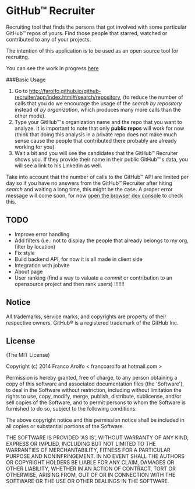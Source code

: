 GitHub™ Recruiter
================

Recruiting tool that finds the persons that got involved with some particular GitHub™ repos of yours. Find those people that starred, watched or contributed to any of your projects.

The intention of this application is to be used as an open source tool for recruitng.

You can see the work in progress [here](http://farolfo.github.io/github-recruiter/app/index.html#/search/repository)

###Basic Usage

1. Go to http://farolfo.github.io/github-recruiter/app/index.html#/search/repository, (to reduce the number of calls that you do we encourage the usage of the _search by repository_ instead of _by organization_, which produces many more calls than the other mode).
2. Type your GitHub™'s organization name and the repo that you want to analyze. It is important to note that only __public repos__ will work for now (think that doing this analysis in a private repo does not make much sense cause the people that contributed there probably are already working for you).
3. Wait a bit and you will see the candidates that the GitHub™ Recruiter shows you. If they provide their name in their public GitHub™'s data, you will see a link to his Linkedin as well.

Take into account that the number of calls to the GitHub™ API are limited per day so if you have no answers from the GitHub™ Recruiter after hiting _search_ and waiting a long time, this might be the case. A proper error message will come soon, for now [open the browser dev console](https://developer.chrome.com/devtools/docs/console#opening-the-console) to check this.

## TODO
* Improve error handling
* Add filters (i.e.: not to display the people that already belongs to my org, filter by location)
* Fix style
* Build backend API, for now it is all made in client side
* Integration with jobvite
* About page
* User ranking (find a way to valuate a _commit_ or contribution to an opensource project and then rank users) !!!!!!!

## Notice

All trademarks, service marks, and copyrights are property of their respective owners. GitHub® is a registered trademark of the GitHub Inc.

## License
(The MIT License)

Copyright (c) 2014 Franco Arolfo < francoarolfo at hotmail.com >

Permission is hereby granted, free of charge, to any person obtaining a copy of this software and associated documentation files (the 'Software'), to deal in the Software without restriction, including without limitation the rights to use, copy, modify, merge, publish, distribute, sublicense, and/or sell copies of the Software, and to permit persons to whom the Software is furnished to do so, subject to the following conditions:

The above copyright notice and this permission notice shall be included in all copies or substantial portions of the Software.

THE SOFTWARE IS PROVIDED 'AS IS', WITHOUT WARRANTY OF ANY KIND, EXPRESS OR IMPLIED, INCLUDING BUT NOT LIMITED TO THE WARRANTIES OF MERCHANTABILITY, FITNESS FOR A PARTICULAR PURPOSE AND NONINFRINGEMENT. IN NO EVENT SHALL THE AUTHORS OR COPYRIGHT HOLDERS BE LIABLE FOR ANY CLAIM, DAMAGES OR OTHER LIABILITY, WHETHER IN AN ACTION OF CONTRACT, TORT OR OTHERWISE, ARISING FROM, OUT OF OR IN CONNECTION WITH THE SOFTWARE OR THE USE OR OTHER DEALINGS IN THE SOFTWARE.


